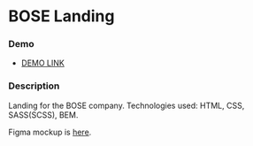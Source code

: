 # BOSE Landing

### Demo

- [DEMO LINK](https://oleh-yablunovskyi.github.io/bose-landing/)

### Description

Landing for the BOSE company. Technologies used: HTML, CSS, SASS(SCSS), BEM.

Figma mockup is [here](https://www.figma.com/file/OMjQNb3hg1LKMV4OwyQ3Ao/BOSE?node-id=0%3A1/).
